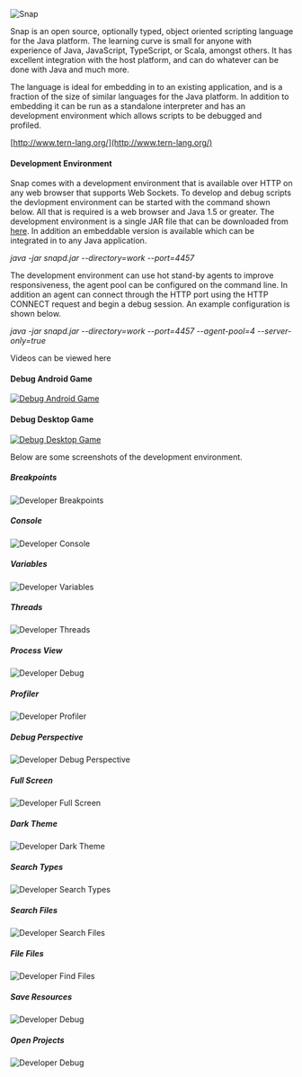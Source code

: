 ![Snap](https://raw.githubusercontent.com/snapscript/snap-site/master/www.tern-lang.org/img/logo.png)

Snap is an open source, optionally typed, object oriented scripting language for the Java platform. The learning curve is small for anyone with experience of Java, JavaScript, TypeScript, or Scala, amongst others. It has excellent integration with the host platform, and can do whatever can be done with Java and much more.

The language is ideal for embedding in to an existing application, and is a fraction of the size of similar languages for the Java platform. In addition to embedding it can be run as a standalone interpreter and has an development environment which allows scripts to be debugged and profiled.

[http://www.tern-lang.org/](http://www.tern-lang.org/)

#### Development Environment

Snap comes with a development environment that is available over HTTP on any web browser that supports Web Sockets. To develop and debug scripts the devlopment environment can be started with the command shown below. All that is required is a web browser and Java 1.5 or greater. The development environment is a single JAR file that can be downloaded from [here](http://www.tern-lang.org/download.html). In addition an embeddable version is available which can be integrated in to any Java application.

*java -jar snapd.jar --directory=work --port=4457*

The development environment can use hot stand-by agents to improve responsiveness, the agent pool can be configured on the command line. In addition an agent can connect through the HTTP port using the HTTP CONNECT request and begin a debug session. An example configuration is shown below.

*java -jar snapd.jar --directory=work --port=4457 --agent-pool=4 --server-only=true*

Videos can be viewed here

#### Debug Android Game
[![Debug Android Game](http://img.youtube.com/vi/w-baBQbZ5dI/0.jpg)](https://www.youtube.com/watch?v=w-baBQbZ5dI)
#### Debug Desktop Game
[![Debug Desktop Game](http://img.youtube.com/vi/6vo2y83unG0/0.jpg)](https://www.youtube.com/watch?v=6vo2y83unG0)

Below are some screenshots of the development environment. 

##### Breakpoints
![Developer Breakpoints](https://raw.githubusercontent.com/snapscript/snap-site/master/images/debugger_breakpoints.png)
##### Console
![Developer Console](https://raw.githubusercontent.com/snapscript/snap-site/master/images/debugger_console.png)
##### Variables
![Developer Variables](https://raw.githubusercontent.com/snapscript/snap-site/master/images/debugger_variables.png)
##### Threads
![Developer Threads](https://raw.githubusercontent.com/snapscript/snap-site/master/images/debugger_threads.png)
##### Process View
![Developer Debug](https://raw.githubusercontent.com/snapscript/snap-site/master/images/debugger_agents.png)
##### Profiler
![Developer Profiler](https://raw.githubusercontent.com/snapscript/snap-site/master/images/debugger_profiler.png)
##### Debug Perspective
![Developer Debug Perspective](https://raw.githubusercontent.com/snapscript/snap-site/master/images/debugger_changelayout.png)
##### Full Screen
![Developer Full Screen](https://raw.githubusercontent.com/snapscript/snap-site/master/images/debugger_fullscreen.png)
##### Dark Theme
![Developer Dark Theme](https://raw.githubusercontent.com/snapscript/snap-site/master/images/debugger_darktheme.png)
##### Search Types
![Developer Search Types](https://raw.githubusercontent.com/snapscript/snap-site/master/images/debugger_searchtypes.png)
##### Search Files
![Developer Search Files](https://raw.githubusercontent.com/snapscript/snap-site/master/images/debugger_searchfiles.png)
##### File Files
![Developer Find Files](https://raw.githubusercontent.com/snapscript/snap-site/master/images/debugger_findfiles.png)
##### Save Resources
![Developer Debug](https://raw.githubusercontent.com/snapscript/snap-site/master/images/debugger_save.png)
##### Open Projects
![Developer Debug](https://raw.githubusercontent.com/snapscript/snap-site/master/images/debugger_open.png)


